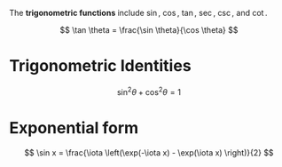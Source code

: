 The **trigonometric functions** include $\sin$, $\cos$, $\tan$, $\sec$, $\csc$, and $\cot$.

$$
\tan \theta = \frac{\sin \theta}{\cos \theta}
$$

# Trigonometric Identities

$$
\sin^2 \theta + \cos^2\theta = 1
$$

# Exponential form

$$
\sin x = \frac{\iota \left(\exp(-\iota x) - \exp(\iota x) \right)}{2}
$$